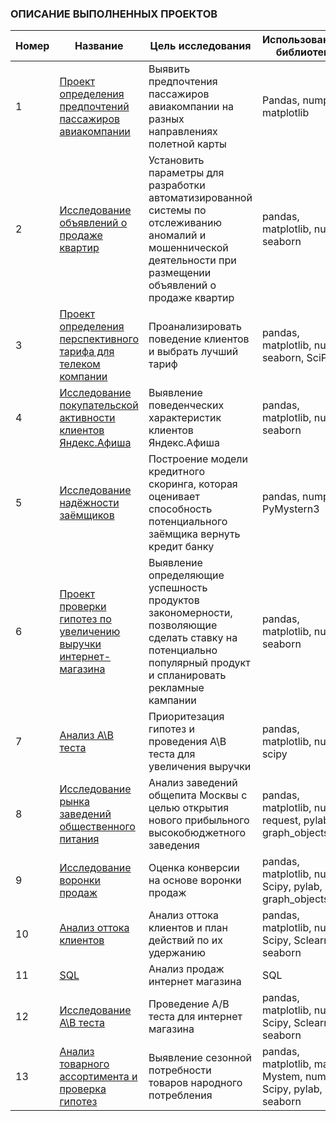### ОПИСАНИЕ ВЫПОЛНЕННЫХ ПРОЕКТОВ

| Номер | Название | Цель исследования | Использованные библиотеки
| ------ | ------ | ------ | ------ |
| 1 | [Проект определения предпочтений пассажиров авиакомпании](https://github.com/AzElvira/Elya_pro/tree/master/Proekt_opredeleniya_predpochtenii_passazhirov_aviakompanii) | Выявить предпочтения пассажиров авиакомпании на разных направлениях полетной карты | Pandas, numpy, matplotlib |
| 2 | [Исследование объявлений о продаже квартир](https://github.com/AzElvira/Elya_pro/tree/master/Issledovanie_obyavlenii_o_prodazhe_kvartir) | Установить параметры для разработки автоматизированной системы по отслеживанию аномалий и мошеннической деятельности при размещении объявлений о продаже квартир | pandas, matplotlib, numpy, seaborn |
| 3 | [Проект определения перспективного тарифа для телеком компании](https://github.com/AzElvira/Elya_pro/tree/master/Proekt_opredelenie_perspektivnogo_tarifa_dlya_telecom_companii) | Проанализировать поведение клиентов и выбрать лучший тариф | pandas, matplotlib, numpy, seaborn, SciPy |
| 4 | [Исследование покупательской активности клиентов Яндекс.Афиша](https://github.com/AzElvira/Elya_pro/tree/master/Issledovanie_pokupatelskoi_aktivnosti_klientov_Yandex_afisha) | Выявление поведенческих характеристик клиентов Яндекс.Афиша | pandas, matplotlib, numpy, seaborn |
| 5 | [Исследование надёжности заёмщиков](https://github.com/AzElvira/Elya_pro/tree/master/Issledovanie_nadezhnosti_zayomshikov) | Построение модели кредитного скоринга, которая оценивает способность потенциального заёмщика вернуть кредит банку | pandas, numpy, PyMystern3 |
| 6 | [Проект проверки гипотез по увеличению выручки интернет-магазина](https://github.com/AzElvira/Elya_pro/tree/master/Proekt_proverki_gipotez_po_uvelicheniyu_viruchki_internet_magazina) | Выявление определяющие успешность продуктов закономерности, позволяющие сделать ставку на потенциально популярный продукт и спланировать рекламные кампании | pandas, matplotlib, numpy, seaborn |
| 7 | [Анализ А\В теста](https://github.com/AzElvira/Elya_pro/tree/master/Analis%20AB%20testa) | Приоритезация гипотез и проведения А\В теста для увеличения выручки | pandas, matplotlib, numpy, scipy |
| 8 | [Исследование рынка заведений общественного питания](https://github.com/AzElvira/Elya_pro/tree/master/Issledovanie%20zavedenii%20obshepita) | Анализ заведений общепита Москвы с целью открытия нового прибыльного высокобюджетного заведения | pandas, matplotlib, numpy, request, pylab, graph_objects |
| 9 | [Исследование воронки продаж](https://github.com/AzElvira/Elya_pro/tree/master/productovaya%20voronka) | Оценка конверсии на основе воронки продаж | pandas, matplotlib, numpy, Scipy, pylab, graph_objects |
| 10| [Анализ оттока клиентов](https://github.com/AzElvira/Elya_pro/tree/master/Issledovanie%20ottoka%20klientov) | Анализ оттока клиентов и план действий по их удержанию| pandas, matplotlib, numpy, Scipy, Sclearn, seaborn |
| 11| [SQL](https://github.com/AzElvira/Elya_pro/tree/master/SQL) | Анализ продаж интернет магазина| SQL |
| 12| [Исследование А\В теста](https://github.com/AzElvira/Elya_pro/tree/master/Issledovanie%20ottoka%20klientov) | Проведение А/В теста для интернет магазина| pandas, matplotlib, numpy, Scipy, Sclearn, seaborn |
| 13| [Анализ товарного ассортимента и проверка гипотез](https://github.com/AzElvira/Elya_pro/tree/master/Issledovanie%20ottoka%20klientov) | Выявление сезонной потребности товаров народного потребления| pandas, matplotlib, math, Mystem, numpy, Scipy, pylab, seaborn |
